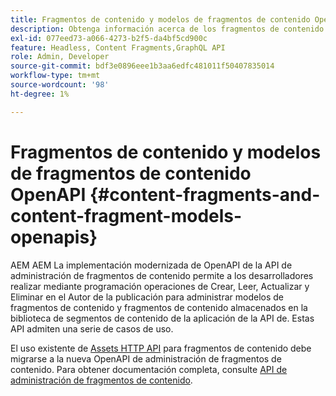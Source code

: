 ```yaml
---
title: Fragmentos de contenido y modelos de fragmentos de contenido OpenAPI
description: Obtenga información acerca de los fragmentos de contenido y los modelos de fragmentos de contenido OpenAPI.
exl-id: 077eed73-a066-4273-b2f5-da4bf5cd900c
feature: Headless, Content Fragments,GraphQL API
role: Admin, Developer
source-git-commit: bdf3e0896eee1b3aa6edfc481011f50407835014
workflow-type: tm+mt
source-wordcount: '98'
ht-degree: 1%

---
```


# Fragmentos de contenido y modelos de fragmentos de contenido OpenAPI {#content-fragments-and-content-fragment-models-openapis}

AEM AEM La implementación modernizada de OpenAPI de la API de administración de fragmentos de contenido permite a los desarrolladores realizar mediante programación operaciones de Crear, Leer, Actualizar y Eliminar en el Autor de la publicación para administrar modelos de fragmentos de contenido y fragmentos de contenido almacenados en la biblioteca de segmentos de contenido de la aplicación de la API de. Estas API admiten una serie de casos de uso.

El uso existente de [Assets HTTP API](https://experienceleague.adobe.com/en/docs/experience-manager-cloud-service/content/assets/admin/mac-api-assets) para fragmentos de contenido debe migrarse a la nueva OpenAPI de administración de fragmentos de contenido. Para obtener documentación completa, consulte [API de administración de fragmentos de contenido](https://developer.adobe.com/experience-cloud/experience-manager-apis/api/stable/sites/).
